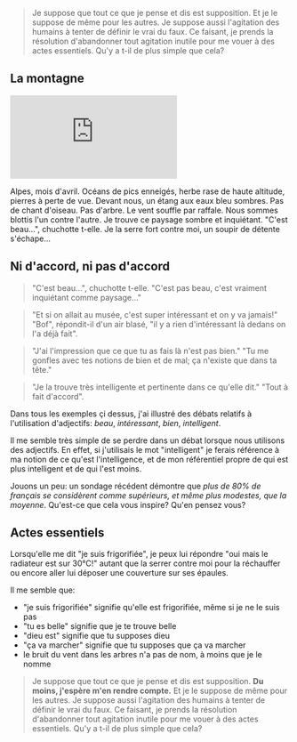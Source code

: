 > Je suppose que tout ce que je pense et dis est supposition.
> Et je le suppose de même pour les autres. 
> Je suppose aussi l'agitation des humains à tenter de définir le vrai du faux.
> Ce faisant, je prends la résolution d'abandonner tout agitation inutile pour me vouer à des actes essentiels.
> Qu'y a t-il de plus simple que cela? 

## La montagne

![montagne](http://www.vieillegrille.fr/show_image.php?id=816)

Alpes, mois d'avril. Océans de pics enneigés, herbe rase de haute altitude, pierres à perte de vue. Devant nous, un étang aux eaux bleu sombres. Pas de chant d'oiseau. Pas d'arbre. Le vent souffle par raffale. Nous sommes blottis l'un contre l'autre. Je trouve ce paysage sombre et inquiétant. "C'est beau...", chuchotte t-elle. Je la serre fort contre moi, un soupir de détente s'échape... 

## Ni d'accord, ni pas d'accord

> "C'est beau...", chuchotte t-elle. "C'est pas beau, c'est vraiment inquiétant comme paysage..."

> "Et si on allait au musée, c'est super intéressant et on y va jamais!" "Bof", répondit-il d'un air blasé, "il y a rien d'intéressant là dedans on l'a déjà fait". 

> "J'ai l'impression que ce que tu as fais là n'est pas bien." "Tu me gonfles avec tes notions de bien et de mal; ça n'existe que dans ta tête." 

> "Je la trouve très intelligente et pertinente dans ce qu'elle dit." "Tout à fait d'accord". 

Dans tous les exemples çi dessus, j'ai illustré des débats relatifs à l'utilisation d'adjectifs: *beau*, *intéressant*, *bien*, *intelligent*. 

Il me semble très simple de se perdre dans un débat lorsque nous utilisons des adjectifs. En effet, si j'utilisais le mot "intelligent" je ferais référence à ma notion de ce qu'est l'intelligence, et de mon référentiel propre de qui est plus intelligent et de qui l'est moins. 

Jouons un peu: un sondage récédent démontre que *plus de 80% de français se considèrent comme supérieurs, et même plus modestes, que la moyenne*. Qu'est-ce que cela vous inspire? Qu'en pensez vous?

## Actes essentiels

Lorsqu'elle me dit "je suis frigorifiée", je peux lui répondre "oui mais le radiateur est sur 30°C!" autant que la serrer contre moi pour la réchauffer ou encore aller lui déposer une couverture sur ses épaules.

Il me semble que: 
* "je suis frigorifiée" signifie qu'elle est frigorifiée, même si je ne le suis pas 
* "tu es belle" signifie que je te trouve belle
* "dieu est" signifie que tu supposes dieu
* "ça va marcher" signifie que tu supposes que ça va marcher 
* le bruit du vent dans les arbres n'a pas de nom, à moins que je le nomme




> Je suppose que tout ce que je pense et dis est supposition.
> **Du moins, j'espère m'en rendre compte.** 
> Et je le suppose de même pour les autres. 
> Je suppose aussi l'agitation des humains à tenter de définir le vrai du faux.
> Ce faisant, je prends la résolution d'abandonner tout agitation inutile pour me vouer à des actes essentiels.
> Qu'y a t-il de plus simple que cela? 
